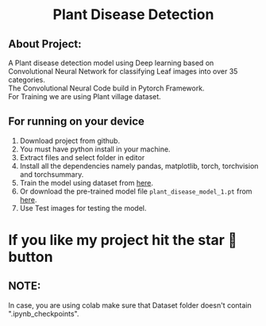 <h1 align="center">Plant Disease Detection</h1> 

## About Project:
A Plant disease detection model using Deep learning based on Convolutional Neural Network for classifying Leaf images into over 35 categories.<br>The Convolutional Neural Code build in Pytorch Framework. <br>For Training we are using Plant village dataset. 

## For running on your device
1. Download project from github.
2. You must have python install in your machine.
3. Extract files and select folder in editor
4. Install all the dependencies namely pandas, matplotlib, torch, torchvision and torchsummary.
5. Train the model using dataset from [here](https://data.mendeley.com/datasets/tywbtsjrjv/1).
7. Or download the pre-trained model file `plant_disease_model_1.pt` from [here](https://drive.google.com/file/d/1Juh1B_5vCttqfuE7vVSrmrZrIxwqg9HP/view?usp=drive_link).
8. Use Test images for testing the model.

# If you like my project hit the star 🌟 button

## NOTE:
In case, you are using colab make sure that Dataset folder doesn't contain ".ipynb_checkpoints".
